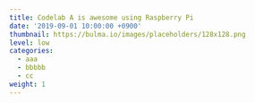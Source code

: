 ```yaml
---
title: Codelab A is awesome using Raspberry Pi
date: '2019-09-01 10:00:00 +0900'
thumbnail: https://bulma.io/images/placeholders/128x128.png
level: low
categories:
  - aaa
  - bbbbb
  - cc
weight: 1
---
```


